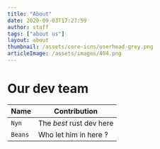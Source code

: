 ```yaml
---
title: "About"
date: 2020-09-03T17:27:59
author: staff
tags: ["about us"]
layout: about
thumbnail: /assets/core-icns/userhead-grey.png
articleImage: /assets/images/404.png
---
```


# Our dev team

| Name | Contribution |
| --- | --- |
| `Nyn` | The *best* rust dev here |
| `Beans` | Who let him in here ? |